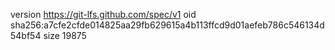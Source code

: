 version https://git-lfs.github.com/spec/v1
oid sha256:a7cfe2cfde014825aa29fb629615a4b113ffcd9d01aefeb786c546134d54bf54
size 19875
